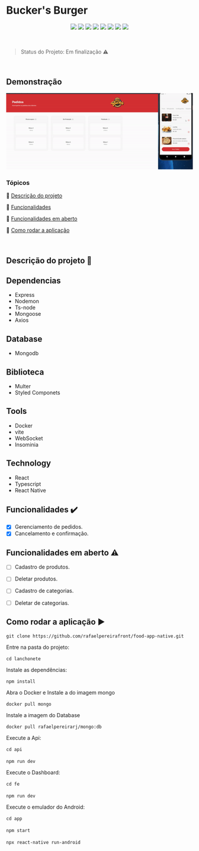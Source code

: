 <h1>Bucker's Burger</h1>

<div align="center">
  <img src="https://img.shields.io/badge/React-20232A?style=for-the-badge&logo=react&logoColor=61DAFB"/>
  <img src="https://img.shields.io/badge/typescript-%23007ACC.svg?style=for-the-badge&logo=typescript&logoColor=white"/>
  <img src="https://img.shields.io/badge/react_native-%2320232a.svg?style=for-the-badge&logo=react&logoColor=%2361DAFB"/>
  <img src="https://img.shields.io/badge/styled--components-DB7093?style=for-the-badge&logo=styled-components&logoColor=white"/>
  <img src="https://img.shields.io/badge/ESLint-4B3263?style=for-the-badge&logo=eslint&logoColor=white"/>
  <img src="https://img.shields.io/badge/docker-%230db7ed.svg?style=for-the-badge&logo=docker&logoColor=white"/>
  <img src="https://img.shields.io/badge/vite-%23646CFF.svg?style=for-the-badge&logo=vite&logoColor=white"/>
  <img src="https://img.shields.io/badge/MongoDB-%234ea94b.svg?style=for-the-badge&logo=mongodb&logoColor=white"/>
</div>
<br>

<br>

> Status do Projeto: Em finalização :warning:

<br>

## Demonstração

<img src='./gif.gif' alt='gif' />

<br>

### Tópicos

:small_blue_diamond: [Descrição do projeto](#descrição-do-projeto-page_with_curl)

:small_blue_diamond: [Funcionalidades](#funcionalidades-heavy_check_mark)

:small_blue_diamond: [Funcionalidades em aberto](#funcionalidades-em-aberto-warning)

:small_blue_diamond: [Como rodar a aplicação](#como-rodar-a-aplicação-arrow_forward)

<br>

## Descrição do projeto :page_with_curl:

<p align="justify">
  
</p>

## Dependencias

 - Express
 - Nodemon
 - Ts-node
 - Mongoose
 - Axios

## Database

- Mongodb

## Biblioteca

- Multer
- Styled Componets

## Tools

- Docker
- vite
- WebSocket
- Insominia

## Technology

- React
- Typescript
- React Native

## Funcionalidades :heavy_check_mark:

- [X] Gerenciamento de pedidos.
- [X] Cancelamento e confirmação.

## Funcionalidades em aberto :warning:

- [ ] Cadastro de produtos.
- [ ] Deletar produtos.
- [ ] Cadastro de categorias.
- [ ] Deletar de categorias.


## Como rodar a aplicação :arrow_forward:

```
git clone https://github.com/rafaelpereirafront/food-app-native.git
```

Entre na pasta do projeto:

```
cd lanchonete
```

Instale as dependências: 

```
npm install
```
Abra o Docker e Instale a do imagem mongo
```
docker pull mongo
```

Instale a imagem do Database

```
docker pull rafaelpereirarj/mongo:db
```

Execute a Api: 

```
cd api

npm run dev
```

Execute o Dashboard: 

```
cd fe

npm run dev
```

Execute o emulador do Android: 

```
cd app

npm start

npx react-native run-android
```
